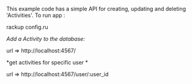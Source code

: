 
This example code has a simple API for creating, updating and deleting 'Activities'.
To run app : 

rackup config.ru


*Add a Activity to the database:*

url => http://localhost:4567/

*get activities for specific user *

url => http://localhost:4567/user/:user_id

